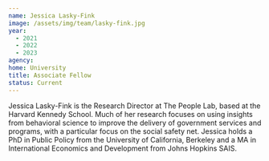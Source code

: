 ```yaml
---
name: Jessica Lasky-Fink
image: /assets/img/team/lasky-fink.jpg
year:
  - 2021
  - 2022
  - 2023
agency:
home: University
title: Associate Fellow
status: Current
---
```


Jessica Lasky-Fink is the Research Director at The People Lab, based at the Harvard Kennedy School.  Much of her research focuses on using insights from behavioral science to improve the delivery of government services and programs, with a particular focus on the social safety net. Jessica holds a PhD in Public Policy from the University of California, Berkeley and a MA in International Economics and Development from Johns Hopkins SAIS.

